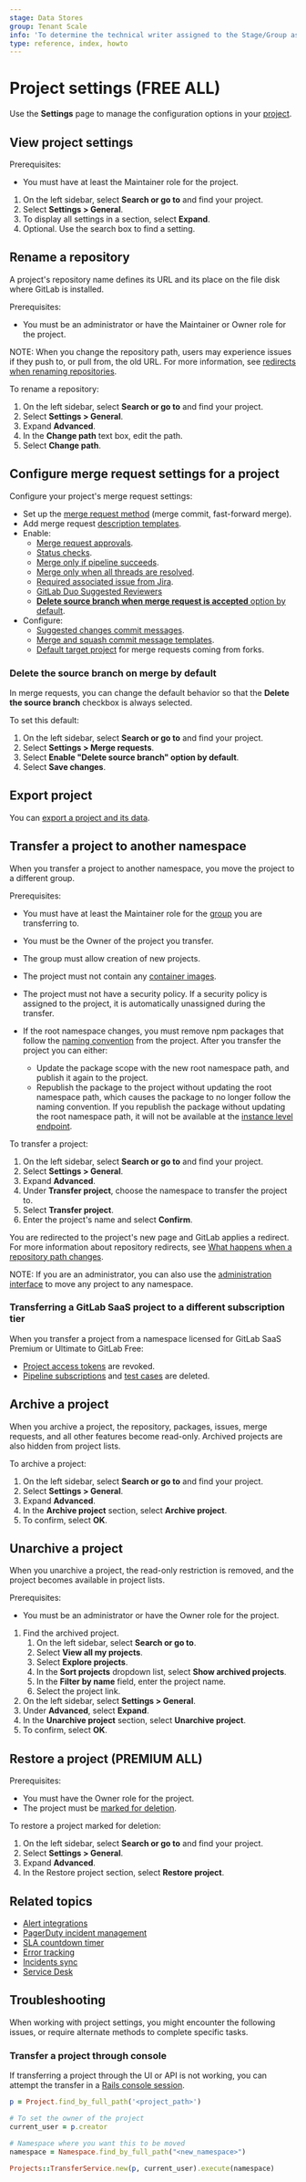 ```yaml
---
stage: Data Stores
group: Tenant Scale
info: 'To determine the technical writer assigned to the Stage/Group associated with this page, see https://about.gitlab.com/handbook/product/ux/technical-writing/#assignments'
type: reference, index, howto
---
```


# Project settings **(FREE ALL)**

Use the **Settings** page to manage the configuration options in your [project](../index.md).

## View project settings

Prerequisites:

- You must have at least the Maintainer role for the project.

1. On the left sidebar, select **Search or go to** and find your project.
1. Select **Settings > General**.
1. To display all settings in a section, select **Expand**.
1. Optional. Use the search box to find a setting.

## Rename a repository

A project's repository name defines its URL and its place on the file disk
where GitLab is installed.

Prerequisites:

- You must be an administrator or have the Maintainer or Owner role for the project.

NOTE:
When you change the repository path, users may experience issues if they push to, or pull from, the old URL. For more information, see
[redirects when renaming repositories](../repository/index.md#what-happens-when-a-repository-path-changes).

To rename a repository:

1. On the left sidebar, select **Search or go to** and find your project.
1. Select **Settings > General**.
1. Expand **Advanced**.
1. In the **Change path** text box, edit the path.
1. Select **Change path**.

## Configure merge request settings for a project

Configure your project's merge request settings:

- Set up the [merge request method](../merge_requests/methods/index.md) (merge commit, fast-forward merge).
- Add merge request [description templates](../description_templates.md).
- Enable:
  - [Merge request approvals](../merge_requests/approvals/index.md).
  - [Status checks](../merge_requests/status_checks.md).
  - [Merge only if pipeline succeeds](../merge_requests/merge_when_pipeline_succeeds.md).
  - [Merge only when all threads are resolved](../merge_requests/index.md#prevent-merge-unless-all-threads-are-resolved).
  - [Required associated issue from Jira](../../../integration/jira/issues.md#require-associated-jira-issue-for-merge-requests-to-be-merged).
  - [GitLab Duo Suggested Reviewers](../merge_requests/reviews/index.md#gitlab-duo-suggested-reviewers)
  - [**Delete source branch when merge request is accepted** option by default](#delete-the-source-branch-on-merge-by-default).
- Configure:
  - [Suggested changes commit messages](../merge_requests/reviews/suggestions.md#configure-the-commit-message-for-applied-suggestions).
  - [Merge and squash commit message templates](../merge_requests/commit_templates.md).
  - [Default target project](../merge_requests/creating_merge_requests.md#set-the-default-target-project) for merge requests coming from forks.

### Delete the source branch on merge by default

In merge requests, you can change the default behavior so that the
**Delete the source branch** checkbox is always selected.

To set this default:

1. On the left sidebar, select **Search or go to** and find your project.
1. Select **Settings > Merge requests**.
1. Select **Enable "Delete source branch" option by default**.
1. Select **Save changes**.

## Export project

You can [export a project and its data](import_export.md#export-a-project-and-its-data).

## Transfer a project to another namespace

When you transfer a project to another namespace, you move the project to a different group.

Prerequisites:

- You must have at least the Maintainer role for the [group](../../group/index.md#create-a-group) you are transferring to.
- You must be the Owner of the project you transfer.
- The group must allow creation of new projects.
- The project must not contain any [container images](../../packages/container_registry/index.md#move-or-rename-container-registry-repositories).
- The project must not have a security policy.
  If a security policy is assigned to the project, it is automatically unassigned during the transfer.
- If the root namespace changes, you must remove npm packages that follow the [naming convention](../../../user/packages/npm_registry/index.md#naming-convention) from the project.
  After you transfer the project you can either:

  - Update the package scope with the new root namespace path, and publish it again to the project.
  - Republish the package to the project without updating the root namespace path, which causes the package to no longer follow the naming convention.
    If you republish the package without updating the root namespace path, it will not be available at the [instance level endpoint](../../../user/packages/npm_registry/index.md#install-from-the-instance-level).

To transfer a project:

1. On the left sidebar, select **Search or go to** and find your project.
1. Select **Settings > General**.
1. Expand **Advanced**.
1. Under **Transfer project**, choose the namespace to transfer the project to.
1. Select **Transfer project**.
1. Enter the project's name and select **Confirm**.

You are redirected to the project's new page and GitLab applies a redirect. For more information about repository redirects, see [What happens when a repository path changes](../repository/index.md#what-happens-when-a-repository-path-changes).

NOTE:
If you are an administrator, you can also use the [administration interface](../../../administration/admin_area.md#administering-projects)
to move any project to any namespace.

### Transferring a GitLab SaaS project to a different subscription tier

When you transfer a project from a namespace licensed for GitLab SaaS Premium or Ultimate to GitLab Free:

- [Project access tokens](../../../user/project/settings/project_access_tokens.md) are revoked.
- [Pipeline subscriptions](../../../ci/pipelines/index.md#trigger-a-pipeline-when-an-upstream-project-is-rebuilt)
  and [test cases](../../../ci/test_cases/index.md) are deleted.

## Archive a project

When you archive a project, the repository, packages, issues, merge requests, and all
other features become read-only. Archived projects are also hidden from project lists.

To archive a project:

1. On the left sidebar, select **Search or go to** and find your project.
1. Select **Settings > General**.
1. Expand **Advanced**.
1. In the **Archive project** section, select **Archive project**.
1. To confirm, select **OK**.

## Unarchive a project

When you unarchive a project, the read-only restriction is removed,
and the project becomes available in project lists.

Prerequisites:

- You must be an administrator or have the Owner role for the project.

1. Find the archived project.
   1. On the left sidebar, select **Search or go to**.
   1. Select **View all my projects**.
   1. Select **Explore projects**.
   1. In the **Sort projects** dropdown list, select **Show archived projects**.
   1. In the **Filter by name** field, enter the project name.
   1. Select the project link.
1. On the left sidebar, select **Settings > General**.
1. Under **Advanced**, select **Expand**.
1. In the **Unarchive project** section, select **Unarchive project**.
1. To confirm, select **OK**.

## Restore a project **(PREMIUM ALL)**

Prerequisites:

- You must have the Owner role for the project.
- The project must be [marked for deletion](../working_with_projects.md#delete-a-project).

To restore a project marked for deletion:

1. On the left sidebar, select **Search or go to** and find your project.
1. Select **Settings > General**.
1. Expand **Advanced**.
1. In the Restore project section, select **Restore project**.

## Related topics

- [Alert integrations](../../../operations/incident_management/integrations.md#configuration)
- [PagerDuty incident management](../../../operations/incident_management/manage_incidents.md#using-the-pagerduty-webhook)
- [SLA countdown timer](../../../operations/incident_management/incidents.md#service-level-agreement-countdown-timer)
- [Error tracking](../../../operations/error_tracking.md)
- [Incidents sync](../../../operations/incident_management/status_page.md#sync-incidents-to-the-status-page)
- [Service Desk](../service_desk/index.md)

## Troubleshooting

When working with project settings, you might encounter the following issues, or require alternate methods to complete specific tasks.

### Transfer a project through console

If transferring a project through the UI or API is not working, you can attempt the transfer in a [Rails console session](../../../administration/operations/rails_console.md#starting-a-rails-console-session).

```ruby
p = Project.find_by_full_path('<project_path>')

# To set the owner of the project
current_user = p.creator

# Namespace where you want this to be moved
namespace = Namespace.find_by_full_path("<new_namespace>")

Projects::TransferService.new(p, current_user).execute(namespace)
```
